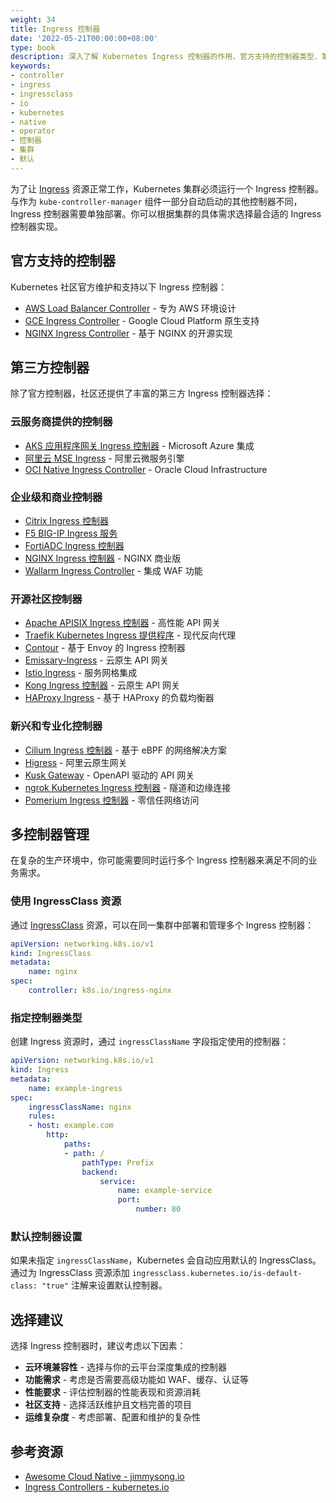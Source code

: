 ```yaml
---
weight: 34
title: Ingress 控制器
date: '2022-05-21T00:00:00+08:00'
type: book
description: 深入了解 Kubernetes Ingress 控制器的作用、官方支持的控制器类型、第三方控制器选择，以及如何在集群中部署和管理多个 Ingress 控制器。
keywords:
- controller
- ingress
- ingressclass
- io
- kubernetes
- native
- operator
- 控制器
- 集群
- 默认
---
```


为了让 [Ingress](../../service-discovery/ingress) 资源正常工作，Kubernetes 集群必须运行一个 Ingress 控制器。与作为 `kube-controller-manager` 组件一部分自动启动的其他控制器不同，Ingress 控制器需要单独部署。你可以根据集群的具体需求选择最合适的 Ingress 控制器实现。

## 官方支持的控制器

Kubernetes 社区官方维护和支持以下 Ingress 控制器：

- [AWS Load Balancer Controller](https://github.com/kubernetes-sigs/aws-load-balancer-controller#readme) - 专为 AWS 环境设计
- [GCE Ingress Controller](https://git.k8s.io/ingress-gce/README.md#readme) - Google Cloud Platform 原生支持
- [NGINX Ingress Controller](https://git.k8s.io/ingress-nginx/README.md#readme) - 基于 NGINX 的开源实现

## 第三方控制器

除了官方控制器，社区还提供了丰富的第三方 Ingress 控制器选择：

### 云服务商提供的控制器

- [AKS 应用程序网关 Ingress 控制器](https://docs.microsoft.com/zh-cn/azure/application-gateway/tutorial-ingress-controller-add-on-existing) - Microsoft Azure 集成
- [阿里云 MSE Ingress](https://www.alibabacloud.com/help/zh/mse/user-guide/overview-of-mse-ingress-gateways) - 阿里云微服务引擎
- [OCI Native Ingress Controller](https://github.com/oracle/oci-native-ingress-controller#readme) - Oracle Cloud Infrastructure

### 企业级和商业控制器

- [Citrix Ingress 控制器](https://github.com/citrix/citrix-k8s-ingress-controller#readme)
- [F5 BIG-IP Ingress 服务](https://clouddocs.f5.com/products/connectors/k8s-bigip-ctlr/latest)
- [FortiADC Ingress 控制器](https://docs.fortinet.com/document/fortiadc/7.0.0/fortiadc-ingress-controller/742835/fortiadc-ingress-controller-overview)
- [NGINX Ingress 控制器](https://www.nginx.com/products/nginx-ingress-controller/) - NGINX 商业版
- [Wallarm Ingress Controller](https://www.wallarm.com/solutions/waf-for-kubernetes) - 集成 WAF 功能

### 开源社区控制器

- [Apache APISIX Ingress 控制器](https://github.com/apache/apisix-ingress-controller) - 高性能 API 网关
- [Traefik Kubernetes Ingress 提供程序](https://doc.traefik.io/traefik/providers/kubernetes-ingress/) - 现代反向代理
- [Contour](https://projectcontour.io/) - 基于 Envoy 的 Ingress 控制器
- [Emissary-Ingress](https://www.getambassador.io/products/api-gateway) - 云原生 API 网关
- [Istio Ingress](https://istio.io/latest/zh/docs/tasks/traffic-management/ingress/kubernetes-ingress/) - 服务网格集成
- [Kong Ingress 控制器](https://github.com/Kong/kubernetes-ingress-controller#readme) - 云原生 API 网关
- [HAProxy Ingress](https://haproxy-ingress.github.io/) - 基于 HAProxy 的负载均衡器

### 新兴和专业化控制器

- [Cilium Ingress 控制器](https://docs.cilium.io/en/stable/network/servicemesh/ingress/) - 基于 eBPF 的网络解决方案
- [Higress](https://github.com/alibaba/higress) - 阿里云原生网关
- [Kusk Gateway](https://kusk.kubeshop.io/) - OpenAPI 驱动的 API 网关
- [ngrok Kubernetes Ingress 控制器](https://github.com/ngrok/kubernetes-ingress-controller) - 隧道和边缘连接
- [Pomerium Ingress 控制器](https://www.pomerium.com/docs/k8s/ingress.html) - 零信任网络访问

## 多控制器管理

在复杂的生产环境中，你可能需要同时运行多个 Ingress 控制器来满足不同的业务需求。

### 使用 IngressClass 资源

通过 [IngressClass](../../service-discovery/ingress/#ingress-class) 资源，可以在同一集群中部署和管理多个 Ingress 控制器：

```yaml
apiVersion: networking.k8s.io/v1
kind: IngressClass
metadata:
    name: nginx
spec:
    controller: k8s.io/ingress-nginx
```

### 指定控制器类型

创建 Ingress 资源时，通过 `ingressClassName` 字段指定使用的控制器：

```yaml
apiVersion: networking.k8s.io/v1
kind: Ingress
metadata:
    name: example-ingress
spec:
    ingressClassName: nginx
    rules:
    - host: example.com
        http:
            paths:
            - path: /
                pathType: Prefix
                backend:
                    service:
                        name: example-service
                        port:
                            number: 80
```

### 默认控制器设置

如果未指定 `ingressClassName`，Kubernetes 会自动应用默认的 IngressClass。通过为 IngressClass 资源添加 `ingressclass.kubernetes.io/is-default-class: "true"` 注解来设置默认控制器。

## 选择建议

选择 Ingress 控制器时，建议考虑以下因素：

- **云环境兼容性** - 选择与你的云平台深度集成的控制器
- **功能需求** - 考虑是否需要高级功能如 WAF、缓存、认证等
- **性能要求** - 评估控制器的性能表现和资源消耗
- **社区支持** - 选择活跃维护且文档完善的项目
- **运维复杂度** - 考虑部署、配置和维护的复杂性

## 参考资源

- [Awesome Cloud Native - jimmysong.io](https://awesome-cloud-native.jimmysong.io/#api-gateway)
- [Ingress Controllers - kubernetes.io](https://kubernetes.io/docs/concepts/services-networking/ingress-controllers/)

